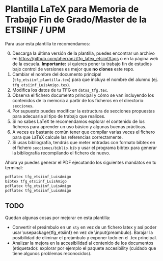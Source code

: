 # Plantilla LaTeX para Memoria de Trabajo Fin de Grado/Master de la ETSIINF / UPM

Para usar esta plantilla te recomendamos:

0. Descarga la última versión de la plantilla, puedes encontrar un
   archivo en https://github.com/aherranz/tfg_latex_etsiinf/tags o en
   la página web de la escuela. **Importante:** si quieres poner tu
   trabajo fin de estudios bajo control de versiones es mejor que **no
   clones** este repo.
1. Cambiar el nombre del documento principal (`tfg_etsiinf_plantilla.tex`) para
   que incluya el nombre del alumno (ej. `tfg_etsiinf_LuisAmigo.tex`).
2. Modifica los datos de tu TFG en `datos_tfg.tex`.
3. Observa el fichero documento principal y cómo se van incluyendo los
   contenidos de la memoria a partir de los ficheros en el directorio
   `secciones`.
4. Por supuesto puedes modificar la estructura de secciones propuestas
   para adecuarla al tipo de trabajo que realices.
5. Si no sabes LaTeX te recomendamos explorar el contenido de los
   ficheros para aprender un uso básico y algunas buenas prácticas.
6. A veces es bastante común tener que compilar varias veces el
   fichero para que LaTeX calcule las referencias correctamente.
7. Si usas bibliografía, tendrás que meter entradas con formato bibtex
   en el fichero `secciones/biblio.bib` y usar el programa bibtex para
   generar la bibliografía recompilando el fichero de nuevo.

Ahora ya puedes generar el PDF ejecutando los siguientes mandatos en tu terminal:

```bash
pdflatex tfg_etsiinf_LuisAmigo
bibtex tfg_etsiinf_LuisAmigo
pdflatex tfg_etsiinf_LuisAmigo
pdflatex tfg_etsiinf_LuisAmigo
```

## TODO

Quedan algunas cosas por mejorar en esta plantilla:

- Convertir el preámbulo en un `sty` en vez de un fichero latex y así
  poder usar \usepackage{tfg_etsiinf} en vez de
  \input{preambulo}. Barajar la posibilidad de eliminar el preámbulo y
  exponer todo en el .tex principal.
- Analizar la mejora en la accesibilidad al contenido de los
  documentos (etiquetado): explorar por ejemplo el paquete
  accesibility (cuidado que tiene algunos problemas reconocidos).
